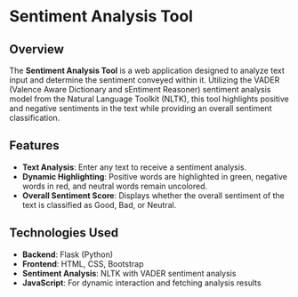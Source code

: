 # Sentiment Analysis Tool

## Overview
The **Sentiment Analysis Tool** is a web application designed to analyze text input and determine the sentiment conveyed within it. Utilizing the VADER (Valence Aware Dictionary and sEntiment Reasoner) sentiment analysis model from the Natural Language Toolkit (NLTK), this tool highlights positive and negative sentiments in the text while providing an overall sentiment classification.

## Features
- **Text Analysis**: Enter any text to receive a sentiment analysis.
- **Dynamic Highlighting**: Positive words are highlighted in green, negative words in red, and neutral words remain uncolored.
- **Overall Sentiment Score**: Displays whether the overall sentiment of the text is classified as Good, Bad, or Neutral.

## Technologies Used
- **Backend**: Flask (Python)
- **Frontend**: HTML, CSS, Bootstrap
- **Sentiment Analysis**: NLTK with VADER sentiment analysis
- **JavaScript**: For dynamic interaction and fetching analysis results
